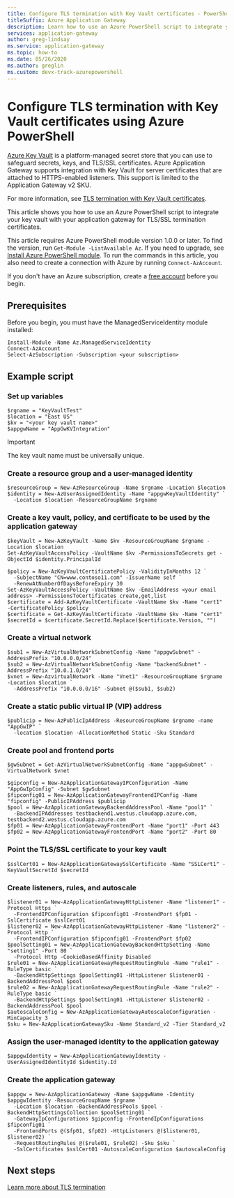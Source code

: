 ```yaml
---
title: Configure TLS termination with Key Vault certificates - PowerShell
titleSuffix: Azure Application Gateway
description: Learn how to use an Azure PowerShell script to integrate your key vault with your application gateway for TLS/SSL termination certificates.
services: application-gateway
author: greg-lindsay
ms.service: application-gateway
ms.topic: how-to
ms.date: 05/26/2020
ms.author: greglin 
ms.custom: devx-track-azurepowershell
---
```


# Configure TLS termination with Key Vault certificates using Azure PowerShell

[Azure Key Vault](../key-vault/general/overview.md) is a platform-managed secret store that you can use to safeguard secrets, keys, and TLS/SSL certificates. Azure Application Gateway supports integration with Key Vault for server certificates that are attached to HTTPS-enabled listeners. This support is limited to the Application Gateway v2 SKU.

For more information, see [TLS termination with Key Vault certificates](key-vault-certs.md).

This article shows you how to use an Azure PowerShell script to integrate your key vault with your application gateway for TLS/SSL termination certificates.

This article requires Azure PowerShell module version 1.0.0 or later. To find the version, run `Get-Module -ListAvailable Az`. If you need to upgrade, see [Install Azure PowerShell module](/powershell/azure/install-azure-powershell). To run the commands in this article, you also need to create a connection with Azure by running `Connect-AzAccount`.

If you don't have an Azure subscription, create a [free account](https://azure.microsoft.com/free/?WT.mc_id=A261C142F) before you begin.

## Prerequisites

Before you begin, you must have the ManagedServiceIdentity module installed:

```azurepowershell
Install-Module -Name Az.ManagedServiceIdentity
Connect-AzAccount
Select-AzSubscription -Subscription <your subscription>
```

## Example script

### Set up variables

```azurepowershell
$rgname = "KeyVaultTest"
$location = "East US"
$kv = "<your key vault name>"
$appgwName = "AppGwKVIntegration"
```
> [!IMPORTANT]
> The key vault name must be universally unique.

### Create a resource group and a user-managed identity

```azurepowershell
$resourceGroup = New-AzResourceGroup -Name $rgname -Location $location
$identity = New-AzUserAssignedIdentity -Name "appgwKeyVaultIdentity" `
  -Location $location -ResourceGroupName $rgname
```

### Create a key vault, policy, and certificate to be used by the application gateway

```azurepowershell
$keyVault = New-AzKeyVault -Name $kv -ResourceGroupName $rgname -Location $location
Set-AzKeyVaultAccessPolicy -VaultName $kv -PermissionsToSecrets get -ObjectId $identity.PrincipalId

$policy = New-AzKeyVaultCertificatePolicy -ValidityInMonths 12 `
  -SubjectName "CN=www.contoso11.com" -IssuerName self `
  -RenewAtNumberOfDaysBeforeExpiry 30
Set-AzKeyVaultAccessPolicy -VaultName $kv -EmailAddress <your email address> -PermissionsToCertificates create,get,list
$certificate = Add-AzKeyVaultCertificate -VaultName $kv -Name "cert1" -CertificatePolicy $policy
$certificate = Get-AzKeyVaultCertificate -VaultName $kv -Name "cert1"
$secretId = $certificate.SecretId.Replace($certificate.Version, "")
```

### Create a virtual network

```azurepowershell
$sub1 = New-AzVirtualNetworkSubnetConfig -Name "appgwSubnet" -AddressPrefix "10.0.0.0/24"
$sub2 = New-AzVirtualNetworkSubnetConfig -Name "backendSubnet" -AddressPrefix "10.0.1.0/24"
$vnet = New-AzvirtualNetwork -Name "Vnet1" -ResourceGroupName $rgname -Location $location `
  -AddressPrefix "10.0.0.0/16" -Subnet @($sub1, $sub2)
```

### Create a static public virtual IP (VIP) address

```azurepowershell
$publicip = New-AzPublicIpAddress -ResourceGroupName $rgname -name "AppGwIP" `
  -location $location -AllocationMethod Static -Sku Standard
```

### Create pool and frontend ports

```azurepowershell
$gwSubnet = Get-AzVirtualNetworkSubnetConfig -Name "appgwSubnet" -VirtualNetwork $vnet

$gipconfig = New-AzApplicationGatewayIPConfiguration -Name "AppGwIpConfig" -Subnet $gwSubnet
$fipconfig01 = New-AzApplicationGatewayFrontendIPConfig -Name "fipconfig" -PublicIPAddress $publicip
$pool = New-AzApplicationGatewayBackendAddressPool -Name "pool1" `
  -BackendIPAddresses testbackend1.westus.cloudapp.azure.com, testbackend2.westus.cloudapp.azure.com
$fp01 = New-AzApplicationGatewayFrontendPort -Name "port1" -Port 443
$fp02 = New-AzApplicationGatewayFrontendPort -Name "port2" -Port 80
```

### Point the TLS/SSL certificate to your key vault

```azurepowershell
$sslCert01 = New-AzApplicationGatewaySslCertificate -Name "SSLCert1" -KeyVaultSecretId $secretId
```

### Create listeners, rules, and autoscale

```azurepowershell
$listener01 = New-AzApplicationGatewayHttpListener -Name "listener1" -Protocol Https `
  -FrontendIPConfiguration $fipconfig01 -FrontendPort $fp01 -SslCertificate $sslCert01
$listener02 = New-AzApplicationGatewayHttpListener -Name "listener2" -Protocol Http `
  -FrontendIPConfiguration $fipconfig01 -FrontendPort $fp02
$poolSetting01 = New-AzApplicationGatewayBackendHttpSetting -Name "setting1" -Port 80 `
  -Protocol Http -CookieBasedAffinity Disabled
$rule01 = New-AzApplicationGatewayRequestRoutingRule -Name "rule1" -RuleType basic `
  -BackendHttpSettings $poolSetting01 -HttpListener $listener01 -BackendAddressPool $pool
$rule02 = New-AzApplicationGatewayRequestRoutingRule -Name "rule2" -RuleType basic `
  -BackendHttpSettings $poolSetting01 -HttpListener $listener02 -BackendAddressPool $pool
$autoscaleConfig = New-AzApplicationGatewayAutoscaleConfiguration -MinCapacity 3
$sku = New-AzApplicationGatewaySku -Name Standard_v2 -Tier Standard_v2
```

### Assign the user-managed identity to the application gateway

```azurepowershell
$appgwIdentity = New-AzApplicationGatewayIdentity -UserAssignedIdentityId $identity.Id
```

### Create the application gateway

```azurepowershell
$appgw = New-AzApplicationGateway -Name $appgwName -Identity $appgwIdentity -ResourceGroupName $rgname `
  -Location $location -BackendAddressPools $pool -BackendHttpSettingsCollection $poolSetting01 `
  -GatewayIpConfigurations $gipconfig -FrontendIpConfigurations $fipconfig01 `
  -FrontendPorts @($fp01, $fp02) -HttpListeners @($listener01, $listener02) `
  -RequestRoutingRules @($rule01, $rule02) -Sku $sku `
  -SslCertificates $sslCert01 -AutoscaleConfiguration $autoscaleConfig
```

## Next steps

[Learn more about TLS termination](ssl-overview.md)
